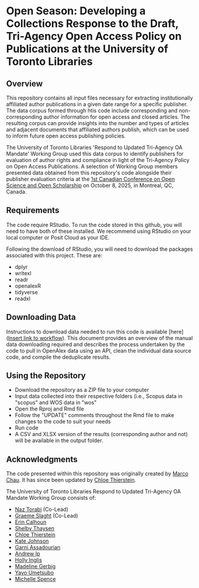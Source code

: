 # Open Season: Developing a Collections Response to the Draft, Tri-Agency Open Access Policy on Publications at the University of Toronto Libraries 

## Overview
This repository contains all input files necessary for extracting institutionally affiliated author publications in a given date range for a specific publisher. The data corpus formed through htis code include corresponding and non-corresponding author information for open access and closed articles. The resulting corpus can provide insights into the number and types of articles and adjacent documents that affiliated authors publish, which can be used to inform future open access publishing policies. 

The University of Toronto Libraries 'Respond to Updated Tri-Agency OA Mandate' Working Group used this data corpus to identify publishers for evaluation of author rights and compliance in light of the Tri-Agency Policy on Open Access Publications. A selection of Working Group members presented data obtained from this repository's code alongside their publisher evaluation criteria at the [1st Canadian Conference on Open Science and Open Scholarship](https://oscanada.github.io/en/) on October 8, 2025, in Montreal, QC, Canada.

## Requirements 
The code require RStudio. To run the code stored in this github, you will need to have both of these installed. We recommend using RStudio on your local computer or Posit Cloud as your IDE. 

Following the download of RStudio, you will need to download the packages associated with this project. These are:
* dplyr
* writexl
* readr
* openalexR
* tidyverse
* readxl

## Downloading Data
Instructions to download data needed to run this code is available [here]([Insert link to workflow](https://acrobat.adobe.com/id/urn:aaid:sc:VA6C2:1692e4dc-701d-4344-b38b-0fa9e4b491db)). This document provides an overview of the manual data downloading required and describes the process undertaken by the code to pull in OpenAlex data using an API, clean the individual data source code, and compile the deduplicate results. 

## Using the Repository
* Download the repository as a ZIP file to your computer
* Input data collected into their respective folders (i.e., Scopus data in "scopus" and WOS data in "wos"
* Open the Rproj and Rmd file
* Follow the "UPDATE" comments throughout the Rmd file to make changes to the code to suit your needs
* Run code
* A CSV and XLSX version of the results (corresponding author and not) will be available in the output folder.

## Acknowledgments
The code presented within this repository was originally created by [Marco Chau](https://www.linkedin.com/in/marco-chau-8897091b1/?originalSubdomain=ca). It has since been updated by [Chloe Thierstein](https://www.linkedin.com/in/chloe-t-850246249/). 

The University of Toronto Libraries Respond to Updated Tri-Agency OA Mandate Working Group consists of:
* [Naz Torabi](https://onesearch.library.utoronto.ca/library-staff/naz-torabi) (Co-Lead)
* [Graeme Slaght](https://onesearch.library.utoronto.ca/library-staff/graeme-slaght) (Co-Lead)
* [Erin Calhoun](https://onesearch.library.utoronto.ca/library-staff/erin-calhoun)
* [Shelby Thaysen](https://onesearch.library.utoronto.ca/library-staff/shelby-thaysen)
* [Chloe Thierstein](https://www.linkedin.com/in/chloe-t-850246249/)
* [Kate Johnson](https://onesearch.library.utoronto.ca/library-staff/kate-johnson)
* [Garni Assadourian](https://onesearch.library.utoronto.ca/library-staff/garni-assadourian)
* [Andrew Ip](https://onesearch.library.utoronto.ca/library-staff/andrew-ip)
* [Holly Inglis](https://onesearch.library.utoronto.ca/library-staff/holly-inglis)
* [Madeline Gerbig](https://onesearch.library.utoronto.ca/library-staff/madeline-gerbig)
* [Yayo Umetsubo](https://onesearch.library.utoronto.ca/library-staff/yayo-umetsubo)
* [Michelle Spence](https://onesearch.library.utoronto.ca/library-staff/michelle-spence)








